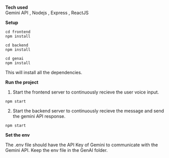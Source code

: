 **Tech used**
<br/>
Gemini API ,
Nodejs ,
Express ,
ReactJS 

**Setup**

```
cd frontend
npm install 
```
```
cd backend
npm install
```
```
cd genai
npm install
```
This will install all the dependencies.

**Run the project**

1. Start the frontend server to continuously recieve the user voice input.

```
npm start
```

2. Start the backend server to continuously recieve the message and send the gemini API response.
```
npm start
```

**Set the env**

The .env file should have the API Key of Gemini to communicate with the Gemini API.
Keep the env file in the GenAI folder.





   
